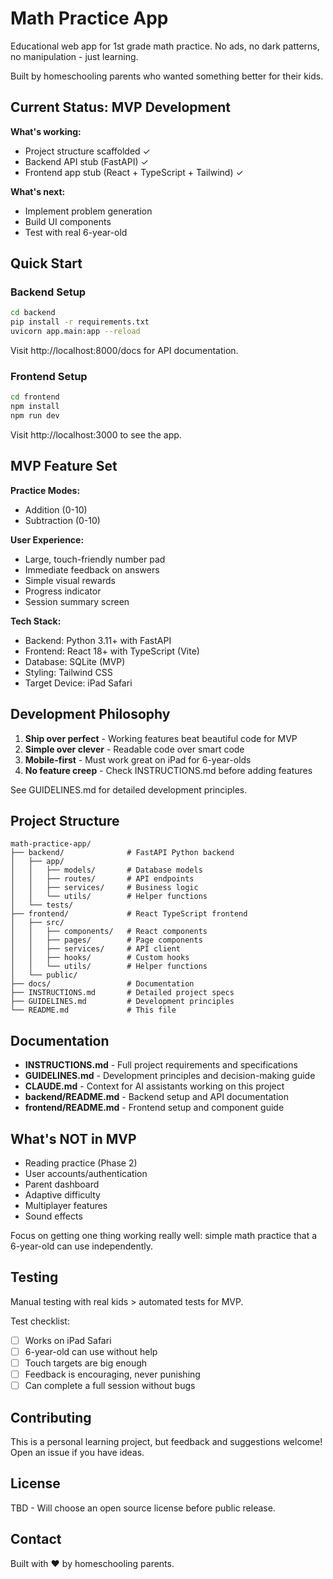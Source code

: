 # Math Practice App

Educational web app for 1st grade math practice. No ads, no dark patterns, no manipulation - just learning.

Built by homeschooling parents who wanted something better for their kids.

## Current Status: MVP Development

**What's working:**
- Project structure scaffolded ✓
- Backend API stub (FastAPI) ✓
- Frontend app stub (React + TypeScript + Tailwind) ✓

**What's next:**
- Implement problem generation
- Build UI components
- Test with real 6-year-old

## Quick Start

### Backend Setup
```bash
cd backend
pip install -r requirements.txt
uvicorn app.main:app --reload
```

Visit http://localhost:8000/docs for API documentation.

### Frontend Setup
```bash
cd frontend
npm install
npm run dev
```

Visit http://localhost:3000 to see the app.

## MVP Feature Set

**Practice Modes:**
- Addition (0-10)
- Subtraction (0-10)

**User Experience:**
- Large, touch-friendly number pad
- Immediate feedback on answers
- Simple visual rewards
- Progress indicator
- Session summary screen

**Tech Stack:**
- Backend: Python 3.11+ with FastAPI
- Frontend: React 18+ with TypeScript (Vite)
- Database: SQLite (MVP)
- Styling: Tailwind CSS
- Target Device: iPad Safari

## Development Philosophy

1. **Ship over perfect** - Working features beat beautiful code for MVP
2. **Simple over clever** - Readable code over smart code
3. **Mobile-first** - Must work great on iPad for 6-year-olds
4. **No feature creep** - Check INSTRUCTIONS.md before adding features

See GUIDELINES.md for detailed development principles.

## Project Structure

```
math-practice-app/
├── backend/              # FastAPI Python backend
│   ├── app/
│   │   ├── models/       # Database models
│   │   ├── routes/       # API endpoints
│   │   ├── services/     # Business logic
│   │   └── utils/        # Helper functions
│   └── tests/
├── frontend/             # React TypeScript frontend
│   ├── src/
│   │   ├── components/   # React components
│   │   ├── pages/        # Page components
│   │   ├── services/     # API client
│   │   ├── hooks/        # Custom hooks
│   │   └── utils/        # Helper functions
│   └── public/
├── docs/                 # Documentation
├── INSTRUCTIONS.md       # Detailed project specs
├── GUIDELINES.md         # Development principles
└── README.md             # This file
```

## Documentation

- **INSTRUCTIONS.md** - Full project requirements and specifications
- **GUIDELINES.md** - Development principles and decision-making guide
- **CLAUDE.md** - Context for AI assistants working on this project
- **backend/README.md** - Backend setup and API documentation
- **frontend/README.md** - Frontend setup and component guide

## What's NOT in MVP

- Reading practice (Phase 2)
- User accounts/authentication
- Parent dashboard
- Adaptive difficulty
- Multiplayer features
- Sound effects

Focus on getting one thing working really well: simple math practice that a 6-year-old can use independently.

## Testing

Manual testing with real kids > automated tests for MVP.

Test checklist:
- [ ] Works on iPad Safari
- [ ] 6-year-old can use without help
- [ ] Touch targets are big enough
- [ ] Feedback is encouraging, never punishing
- [ ] Can complete a full session without bugs

## Contributing

This is a personal learning project, but feedback and suggestions welcome! Open an issue if you have ideas.

## License

TBD - Will choose an open source license before public release.

## Contact

Built with ❤️ by homeschooling parents.
